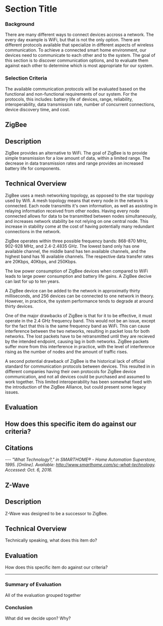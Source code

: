 Section Title
=============

### Background

  There are many different ways to connect devices accross a network. The every day example is WiFi, but that is not the
only option. There are different protocols available that specialize in different aspects of wireless communication.
To achieve a connected smart home environment, our devices need to communicate to each other and to the system. The goal 
of this section is to discover communication options, and to evaluate them against each other to determine which is most
appropriate for our system.

### Selection Criteria
  The available communication protocols will be evaluated based on the functional and non-functional requirements of our
system. For the protocols, this includes: battery life of devices, range, reliability, interoperability, data transmission rate,
number of concurrent connections, device discovery time, and cost.


ZigBee
------------

## Description

  ZigBee provides an alternative to WiFi. The goal of ZigBee is to provide simple transmission for a low amount of data, within
a limited range. The decrease in data transmission rates and range provides an increased battery life for components.

## Technical Overview

  ZigBee uses a mesh networking topology, as opposed to the star topology used by Wifi.  A mesh topology means that every node
in the network is connected. Each node transmitts it's own information, as well as assisting in relaying information received
from other nodes. Having every node connected allows for data to be transmitted between nodes simultaneously, and increases 
network stability be not relying on one central node. This increase in stability come at the cost of having potentially many
redundant connections in the network.

  ZigBee operates within three possible frequency bands: 868-870 MHz, 902-928 MHz, and 2.4-2.4835 GHz. The lowest band only
has one available channel, the middle band has ten available channels, and the highest band has 16 available channels. The
respective data transfer rates are 20Kbps, 40Kbps, and 250Kbps.

  The low power consumption of ZigBee devices when compared to WiFi leads to large power consumption and battery life gains.
A ZigBee decive can last for up to ten years.

  A ZigBee device can be added to the network in approximatly thirty milliseconds, and 256 devices can be connected to one
network in theory. However, in practice, the system performance tends to degrade at around thirty devices.

  One of the major drawbacks of ZigBee is that for it to be effective, it must operate in the 2.4 GHz frequency band. This 
would not be an issue, except for the fact that this is the same frequency band as WiFi. This can cause interference between 
the two networks, resulting in packet loss for both networks. The lost packets have to be retransmitted until they are recieved
by the intended endpoint, causing lag in both networks. ZigBee packets suffer more from this interference in practice, with the
level of interference rising as the number of nodes and the amount of traffic rises.

  A second potential drawback of ZigBee is the historical lack of official standard for communication protocols between devices.
This resulted in in different companies having their own protocols for ZigBee device communication, and not all devices could
be purchased and assumed to work together. This limited interoperability has been somewhat fixed with the introduction of the
ZigBee Alliance, but could present some legacy issues.

  

## Evaluation

How does this specific item do against our criteria?
-----------------------

## Citations
--- <cite>"What Technology?," in SMARTHOME® - Home Automation Superstore, 1995. [Online]. Available: http://www.smarthome.com/sc-what-technology. Accessed: Oct. 6, 2016. </cite>

Z-Wave
------------

## Description

Z-Wave was designed to be a successor to ZigBee.   

## Technical Overview

Technically speaking, what does this item do?

## Evaluation

How does this specific item do against our criteria?

-----------------------


### Summary of Evaluation

All of the evaluation grouped together

### Conclusion

What did we decide upon? Why?
